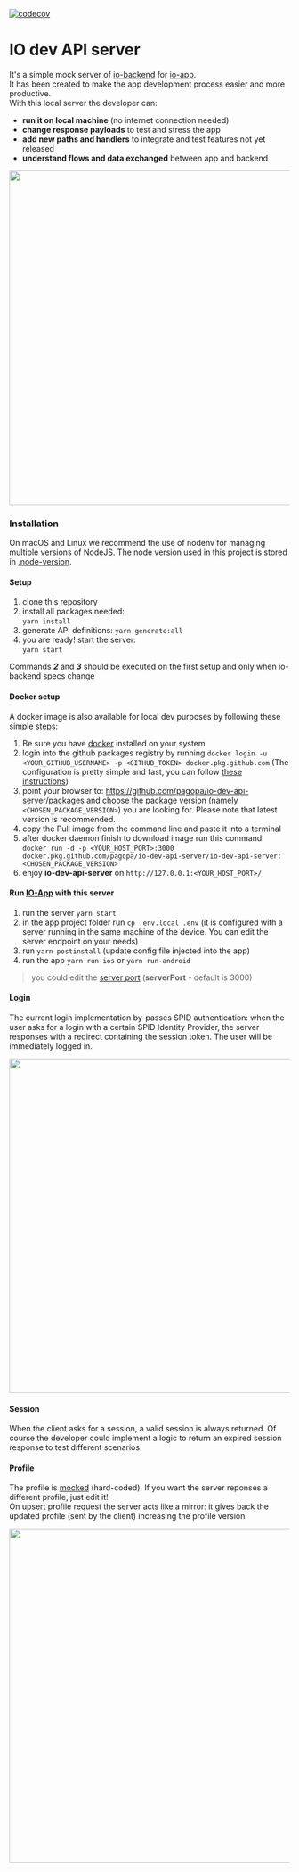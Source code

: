 [![codecov](https://codecov.io/gh/pagopa/io-dev-api-server/branch/master/graph/badge.svg)](https://codecov.io/gh/pagopa/io-dev-api-server)

# IO dev API server

It's a simple mock server of [io-backend](https://github.com/teamdigitale/io-backend) for [io-app](https://github.com/teamdigitale/io-app).<br/>
It has been created to make the app development process easier and more productive.<br/>
With this local server the developer can: 

- **run it on local machine** (no internet connection needed)
- **change response payloads** to test and stress the app
- **add new paths and handlers** to integrate and test features not yet released
- **understand flows and data exchanged** between app and backend

<img src="assets/imgs/tour.gif" height="600" />

### Installation

On macOS and Linux we recommend the use of nodenv for managing multiple versions of NodeJS.
The node version used in this project is stored in [.node-version](.node-version).

#### Setup

1. clone this repository
1. install all packages needed:<br/>
   `yarn install`
1. generate API definitions:
   `yarn generate:all`
1. you are ready! start the server:<br/>
   `yarn start`

Commands _**2**_ and _**3**_ should be executed on the first setup and only when io-backend specs change

#### Docker setup

A docker image is also available for local dev purposes by following these simple steps:

1. Be sure you have [docker](https://www.docker.com/get-started) installed on your system
1. login into the github packages registry by running `docker login -u <YOUR_GITHUB_USERNAME> -p <GITHUB_TOKEN> docker.pkg.github.com` (The configuration is pretty simple and fast, you can follow [these instructions](https://help.github.com/en/packages/using-github-packages-with-your-projects-ecosystem/configuring-npm-for-use-with-github-packages))
1. point your browser to: https://github.com/pagopa/io-dev-api-server/packages and choose the package version (namely `<CHOSEN_PACKAGE_VERSION>`) you are looking for. Please note that latest version is recommended.
1. copy the Pull image from the command line and paste it into a terminal
1. after docker daemon finish to download image run this command: `docker run -d -p <YOUR_HOST_PORT>:3000 docker.pkg.github.com/pagopa/io-dev-api-server/io-dev-api-server:<CHOSEN_PACKAGE_VERSION>`
1. enjoy **io-dev-api-server** on `http://127.0.0.1:<YOUR_HOST_PORT>/`

#### Run [IO-App](https://github.com/teamdigitale/io-app) with this server

1. run the server `yarn start`
1. in the app project folder run `cp .env.local .env` (it is configured with a server running in the same machine of the device. You can edit the server endpoint on your needs)
1. run `yarn postinstall` (update config file injected into the app)
1. run the app `yarn run-ios` or `yarn run-android`

> you could edit the [server port](server.ts) (**serverPort** - default is 3000)


#### Login

The current login implementation by-passes SPID authentication: when the user asks for a login with a certain SPID Identity Provider, the server responses with a redirect containing the session token. The user will be immediately logged in.

<img src="assets/imgs/login.gif" height="600" />

#### Session

When the client asks for a session, a valid session is always returned. Of course the developer could implement a logic to return an expired session response to test different scenarios.

#### Profile

The profile is [mocked](payloads/profile.ts) (hard-coded). If you want the server reponses a different profile, just edit it!
<br/>On upsert profile request the server acts like a mirror: it gives back the updated profile (sent by the client) increasing the profile version

<img src="assets/imgs/profile.gif" height="600" />
